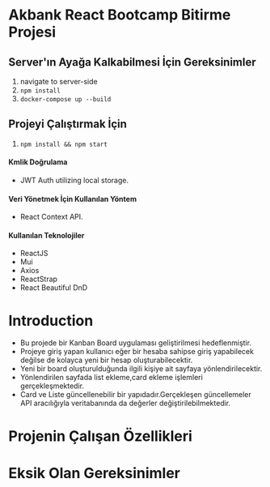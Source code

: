 # Akbank React Bootcamp Bitirme Projesi
 
## Server'ın Ayağa Kalkabilmesi İçin Gereksinimler
1. navigate to server-side
2. <code>npm install</code>
3. <code>docker-compose up --build</code>

## Projeyi Çalıştırmak İçin
1. <code>npm install && npm start</code>


#### Kmlik Doğrulama
* JWT Auth utilizing local storage.

#### Veri Yönetmek İçin Kullanılan Yöntem
* React Context API.

#### Kullanılan Teknolojiler
- ReactJS
- Mui
- Axios
- ReactStrap
- React Beautiful DnD

# Introduction
- Bu projede bir Kanban Board uygulaması geliştirilmesi hedeflenmiştir.
- Projeye giriş yapan kullanıcı eğer bir hesaba sahipse giriş yapabilecek değilse de kolayca yeni bir hesap oluşturabilecektir.
- Yeni bir board oluşturulduğunda ilgili kişiye ait sayfaya yönlendirilecektir.
- Yönlendirilen sayfada list ekleme,card ekleme işlemleri gerçekleşmektedir.
- Card ve Liste güncellenebilir bir yapıdadır.Gerçekleşen güncellemeler API aracılığıyla veritabanında da değerler değiştirilebilmektedir.

# Projenin Çalışan Özellikleri
# Eksik Olan Gereksinimler 
